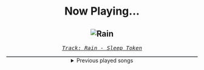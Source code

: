 <div align="center"> 
<h1>Now Playing...</h1>

![Rain](https://i.scdn.co/image/ab67616d00001e020b73608b678f169d3c8f35f0)
--
_<samp><a href="https://open.spotify.com/track/0GXwlEXCO8qeeeOIYpsR3m">Track: Rain - Sleep Token</a></samp>_

<div style="border: 1px #4B5054 solid"></div>
<details>
  <summary>
    Previous played songs
  </summary>
  <table>
    <thead>
      <tr>
        <th>
          Artist
        </th>
        <th>
          Song
        </th>
        <th>
          Link
        </th>
      </tr>
    </thead>
    <tbody>
      <tr><td>Sleep Token</td><td>Rain</td><td><a href="https://open.spotify.com/track/0GXwlEXCO8qeeeOIYpsR3m">https://open.spotify.com/track/0GXwlEXCO8qeeeOIYpsR3m</a></td></tr><tr><td>Will Ramos</td><td>Rain</td><td><a href="https://open.spotify.com/track/1pELCtS95FQP4wuHKgLBmI">https://open.spotify.com/track/1pELCtS95FQP4wuHKgLBmI</a></td></tr><tr><td>Sleep Token</td><td>Rain</td><td><a href="https://open.spotify.com/track/0GXwlEXCO8qeeeOIYpsR3m">https://open.spotify.com/track/0GXwlEXCO8qeeeOIYpsR3m</a></td></tr><tr><td>Will Ramos</td><td>Rain</td><td><a href="https://open.spotify.com/track/1pELCtS95FQP4wuHKgLBmI">https://open.spotify.com/track/1pELCtS95FQP4wuHKgLBmI</a></td></tr><tr><td>Sleep Token</td><td>Rain</td><td><a href="https://open.spotify.com/track/0GXwlEXCO8qeeeOIYpsR3m">https://open.spotify.com/track/0GXwlEXCO8qeeeOIYpsR3m</a></td></tr><tr><td>Girls2</td><td>D.N.A.</td><td><a href="https://open.spotify.com/track/3G49iNZimPXzQ5BqXt6MyN">https://open.spotify.com/track/3G49iNZimPXzQ5BqXt6MyN</a></td></tr><tr><td>Girls2</td><td>D.N.A.</td><td><a href="https://open.spotify.com/track/3G49iNZimPXzQ5BqXt6MyN">https://open.spotify.com/track/3G49iNZimPXzQ5BqXt6MyN</a></td></tr><tr><td>Girls2</td><td>D.N.A.</td><td><a href="https://open.spotify.com/track/3G49iNZimPXzQ5BqXt6MyN">https://open.spotify.com/track/3G49iNZimPXzQ5BqXt6MyN</a></td></tr><tr><td>Girls2</td><td>D.N.A.</td><td><a href="https://open.spotify.com/track/3G49iNZimPXzQ5BqXt6MyN">https://open.spotify.com/track/3G49iNZimPXzQ5BqXt6MyN</a></td></tr><tr><td>Girls2</td><td>D.N.A.</td><td><a href="https://open.spotify.com/track/3G49iNZimPXzQ5BqXt6MyN">https://open.spotify.com/track/3G49iNZimPXzQ5BqXt6MyN</a></td></tr><tr><td>Rocco Minichiello</td><td>Number One (from "Bleach") - Metal Version</td><td><a href="https://open.spotify.com/track/2qYrqYCAcaDlTp6cnb2nbs">https://open.spotify.com/track/2qYrqYCAcaDlTp6cnb2nbs</a></td></tr><tr><td>Rocco Minichiello</td><td>Invasion (from "Bleach") - Metal Version</td><td><a href="https://open.spotify.com/track/6MbS9XB99RDCTqjLxa3Wzy">https://open.spotify.com/track/6MbS9XB99RDCTqjLxa3Wzy</a></td></tr><tr><td>Rocco Minichiello</td><td>Clavar La Espada (from "Bleach") - Metal Version</td><td><a href="https://open.spotify.com/track/33SLqtslna32dFW5wm8KWg">https://open.spotify.com/track/33SLqtslna32dFW5wm8KWg</a></td></tr><tr><td>Rocco Minichiello</td><td>Stand Up Be Strong (from "Bleach") - Metal Version</td><td><a href="https://open.spotify.com/track/3SJvpSo9KoDFzKX3jPzP3E">https://open.spotify.com/track/3SJvpSo9KoDFzKX3jPzP3E</a></td></tr><tr><td>Rocco Minichiello</td><td>Treachery (from "Bleach") - Metal Version</td><td><a href="https://open.spotify.com/track/6DedcdH8ri4pgtllVhPbLx">https://open.spotify.com/track/6DedcdH8ri4pgtllVhPbLx</a></td></tr><tr><td>Rocco Minichiello</td><td>Number One (from "Bleach") - Metal Version</td><td><a href="https://open.spotify.com/track/2qYrqYCAcaDlTp6cnb2nbs">https://open.spotify.com/track/2qYrqYCAcaDlTp6cnb2nbs</a></td></tr><tr><td>Rocco Minichiello</td><td>Invasion (from "Bleach") - Metal Version</td><td><a href="https://open.spotify.com/track/6MbS9XB99RDCTqjLxa3Wzy">https://open.spotify.com/track/6MbS9XB99RDCTqjLxa3Wzy</a></td></tr><tr><td>Rocco Minichiello</td><td>Clavar La Espada (from "Bleach") - Metal Version</td><td><a href="https://open.spotify.com/track/33SLqtslna32dFW5wm8KWg">https://open.spotify.com/track/33SLqtslna32dFW5wm8KWg</a></td></tr><tr><td>Rocco Minichiello</td><td>Stand Up Be Strong (from "Bleach") - Metal Version</td><td><a href="https://open.spotify.com/track/3SJvpSo9KoDFzKX3jPzP3E">https://open.spotify.com/track/3SJvpSo9KoDFzKX3jPzP3E</a></td></tr><tr><td>Rocco Minichiello</td><td>Treachery (from "Bleach") - Metal Version</td><td><a href="https://open.spotify.com/track/6DedcdH8ri4pgtllVhPbLx">https://open.spotify.com/track/6DedcdH8ri4pgtllVhPbLx</a></td></tr>
    </tbody>
  </table>
</details>

</div>
